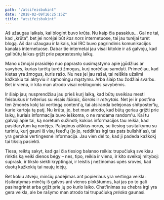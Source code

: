 ```yaml
---
path: "/atsifeisbukint"
date: "2018-02-09T16:25:15Z"
title: "atsifeisbukint"
---
```


Aš užaugau laikais, kai blogint buvo krūta. Nu kaip čia pasakius… Gal ne
tai, kad „krūta“, bet jei norėjai būt *kas nors* internetuose, tai jau
turėjai turėt blogą. Aš dar užaugau ir laikais, kai IRC buvo pagrindinis
komunikacijos kanalas internetuose. Dabar tie internetai jau visai
kitokie ir aš galvoju, kad gal būtų laikas grįžt prie paprastesnių
laikų.

Mano užmojai prasidėjo nuo paprasto susimąstymo apie įgūdžius ar
savybes, kurias turėtų turėti žmogus, kurį norėčiau samdyti. Primečiau,
kad kietas yra žmogus, kuris rašo. Nu nes jei jau rašai, tai reiškia
užsiimi kažkokiu tai aktyviu ir sąmoningu mąstymu. Arba šiaip tau
žodžiai svarbu. Bet ir viena, ir kita man atrodo visai neblogomis
savybėmis.

Ir šiaip jau; nusprendžiau jau prieš kurį laiką, kad būtų sveikiau mesti
feisbukus ir tviterius su visais *láikais*, *šierais* ir *retvytais*.
Net jei ir post'ina ten žmonės kokį tai vertingą content'ą, tai
atsiranda belejonas shitposter'ių, kurie kartoja tą patį. Nu krūta, jo,
bet man atrodo, kad būtų geriau grįžti prie laikų, kuriais informacija
buvo ieškoma, o ne randama random'u. Kai tu galvoji apie tai, ką norėtum
sužinoti; kokios informacijos tau reikia, kad pasidarytum ką norėjęs.
Palyginus aiškius norus, su tiesiog susitaikymu su turiniu, kurį gauni
iš visų feed'ų (jo jo, reddit'as irgi tas pats bullshit'as), tai yra
gerokai vertingesnė informacija. Jau vien dėl to, kad ji padeda kažkokį
tai tikslą pasiekti.

Tiesa, reiktų sakyt, kad gal čia tiesiog balanso reikia: trupučiuką
sveikiau rinktis ką veiki dienos bėgy – nes, tipo, reikia ir vieno, ir
kito sveikoj mityboj: suprask, ir tikslo siekti kryptingai, ir leistis
į nežinomas upės sroves, kad duotų kažkokių tai naujų idėjų.

Bet kokiu atveju, minčių padėjimas ant popieriaus yra vertinga veikla:
išsikratymas minčių iš galvos ant vienos plokštumos, kai jas po to gali
pasinagrinėt arba grįžt prie jų po kurio laiko. Chat'inimas su chebra
irgi yra gera veikla, ale be rašymo man atrodo tai trupučiuką *prėska*
gaunasi.
